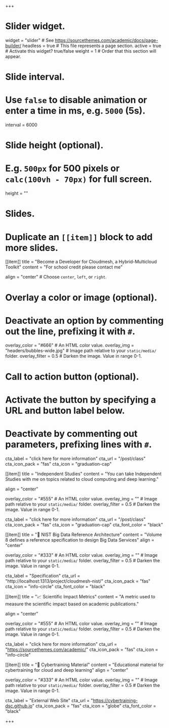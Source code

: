 +++
# Slider widget.
widget = "slider"  # See https://sourcethemes.com/academic/docs/page-builder/
headless = true  # This file represents a page section.
active = true  # Activate this widget? true/false
weight = 1  # Order that this section will appear.

# Slide interval.
# Use `false` to disable animation or enter a time in ms, e.g. `5000` (5s).
interval = 6000

# Slide height (optional).
# E.g. `500px` for 500 pixels or `calc(100vh - 70px)` for full screen.
height = ""

# Slides.
# Duplicate an `[[item]]` block to add more slides.
[[item]]
  title = "Become a Developer for Cloudmesh, a Hybrid-Multicloud Toolkit"
  content = "For school credit please contact me"

  align = "center"  # Choose `center`, `left`, or `right`.

  # Overlay a color or image (optional).
  #   Deactivate an option by commenting out the line, prefixing it with `#`.
  overlay_color = "#666"  # An HTML color value.
  overlay_img = "headers/bubbles-wide.jpg"  # Image path relative to your `static/media/` folder.
  overlay_filter = 0.5  # Darken the image. Value in range 0-1.

  # Call to action button (optional).
  #   Activate the button by specifying a URL and button label below.
  #   Deactivate by commenting out parameters, prefixing lines with `#`.
  cta_label = "click here for more information"
  cta_url = "/post/class"
  cta_icon_pack = "fas"
  cta_icon = "graduation-cap"

[[item]]
  title = "Independent Studies"
  content = "You can take Independent Studies with me on topics related to cloud computing and deep learning."

  align = "center"

  overlay_color = "#555"  # An HTML color value.
  overlay_img = ""  # Image path relative to your `static/media/` folder.
  overlay_filter = 0.5  # Darken the image. Value in range 0-1.

  cta_label = "click here for more information"
  cta_url = "/post/class"
  cta_icon_pack = "fas"
  cta_icon = "graduation-cap"
  cta_font_color = "black"

[[item]]
  title = ":page_facing_up: NIST Big Data Reference Architecture"
  content = "Volume 8 defines a reference specification to design Big Data Services"
  align = "center"

  overlay_color = "#333"  # An HTML color value.
  overlay_img = ""  # Image path relative to your `static/media/` folder.
  overlay_filter = 0.5  # Darken the image. Value in range 0-1.

  cta_label = "Specification"
  cta_url = "http://localhost:1313/project/cloudmesh-nist/"
  cta_icon_pack = "fas"
  cta_icon = "info-circle"
  cta_font_color = "black"

[[item]]
  title = ":chart_with_upwards_trend: Scientific Impact Metrics"
  content = "A metric used to measure the scientific impact based on  academic publications."

  align = "center"

  overlay_color = "#555"  # An HTML color value.
  overlay_img = ""  # Image path relative to your `static/media/` folder.
  overlay_filter = 0.5  # Darken the image. Value in range 0-1.

  cta_label = "click here for more information"
  cta_url = "https://sourcethemes.com/academic/"
  cta_icon_pack = "fas"
  cta_icon = "info-circle"

[[item]]
  title = ":page_facing_up: Cybertraining Material"
  content = "Educational material for cybertraining for cloud and deep learning"
  align = "center"

  overlay_color = "#333"  # An HTML color value.
  overlay_img = ""  # Image path relative to your `static/media/` folder.
  overlay_filter = 0.5  # Darken the image. Value in range 0-1.

  cta_label = "External Web Site"
  cta_url = "https://cybertraining-dsc.github.io"
  cta_icon_pack = "fas"
  cta_icon = "globe"
  cta_font_color = "black"

+++
